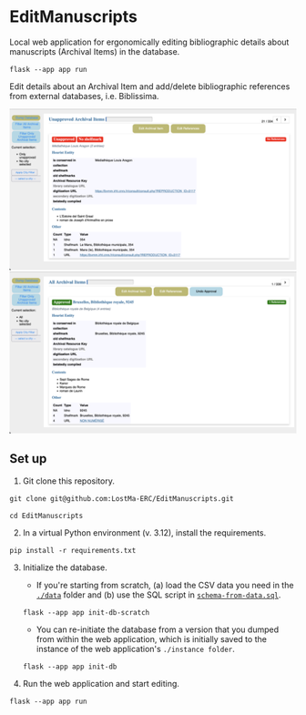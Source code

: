 # EditManuscripts

Local web application for ergonomically editing bibliographic details about manuscripts (Archival Items) in the database.

```shell
flask --app app run
```

Edit details about an Archival Item and add/delete bibliographic references from external databases, i.e. Biblissima.

![home page](img/homepage2.png)
![home page2](img/homepage3.png)

## Set up

1. Git clone this repository.

```shell
git clone git@github.com:LostMa-ERC/EditManuscripts.git
```
```shell
cd EditManuscripts
```

2. In a virtual Python environment (v. 3.12), install the requirements.

```shell
pip install -r requirements.txt
```

3. Initialize the database.

    - If you're starting from scratch, (a) load the CSV data you need in the [`./data`](data/) folder and (b) use the SQL script in [`schema-from-data.sql`](app/schema-from-data.sql).

    ```shell
    flask --app app init-db-scratch
    ```

    - You can re-initiate the database from a version that you dumped from within the web application, which is initially saved to the instance of the web application's `./instance folder`.

    ```shell
    flask --app app init-db
    ```

4. Run the web application and start editing.

```shell
flask --app app run
```
